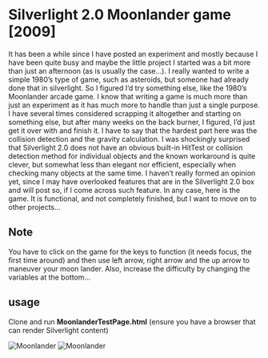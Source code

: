 # Silverlight 2.0 Moonlander game [2009]
It has been a while since I have posted an experiment and mostly because I have been quite busy and maybe the little project I started was a bit more than just an afternoon (as is usually the case…). I really wanted to write a simple 1980’s type of game, such as asteroids, but someone had already done that in silverlight. So I figured I’d try something else, like the 1980’s Moonlander arcade game.
I know that writing a game is much more than just an experiment as it has much more to handle than just a single purpose. I have several times considered scrapping it altogether and starting on something else, but after many weeks on the back burner, I figured, I’d just get it over with and finish it. I have to say that the hardest part here was the collision detection and the gravity calculation.
I was shockingly surprised that Silverlight 2.0 does not have an obvious built-in HitTest or collision detection method for individual objects and the known workaround is quite clever, but somewhat less than elegant nor efficient, especially when checking many objects at the same time.
I haven’t really formed an opinion yet, since I may have overlooked features that are in the Silverlight 2.0 box and will post so, if I come across such feature. In any case, here is the game.
It is functional, and not completely finished, but I want to move on to other projects…

## Note
You have to click on the game for the keys to function (it needs focus, the first time around) and then use left arrow, right arrow and the up arrow to maneuver your moon lander. Also, increase the difficulty by changing the variables at the bottom… 

## usage
Clone and run **MoonlanderTestPage.html** (ensure you have a browser that can render Silverlight content)

![Moonlander](http://i.imgur.com/no7SY6F.png) ![Moonlander](http://i.imgur.com/6ydTC3w.png)
